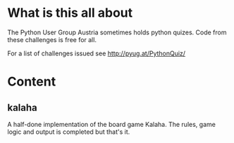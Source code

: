 What is this all about
======================

The Python User Group Austria sometimes holds python quizes. 
Code from these challenges is free for all.

For a list of challenges issued see http://pyug.at/PythonQuiz/

Content
=======

kalaha
------

A half-done implementation of the board game Kalaha. The rules, 
game logic and output is completed but that's it.
